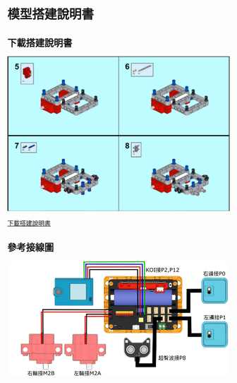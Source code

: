 # 模型搭建說明書

## 下載搭建說明書

![](./images/instructions.png)

[下載搭建說明書](https://github.com/kittenbothk/kittenbothk/raw/master/Kits/basic_kart/images/koi_kart.pdf)

## 參考接線圖

![](./images/wiring.png)